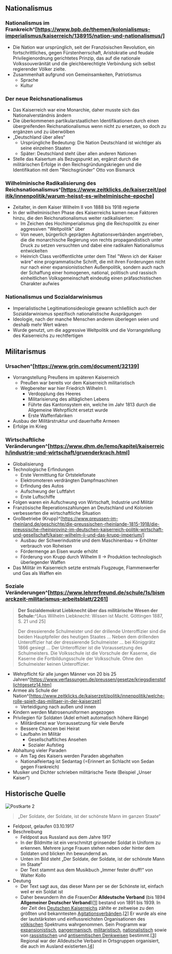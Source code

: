 ## Nationalismus

### Nationalismus im Frankreich^[https://www.bpb.de/themen/kolonialismus-imperialismus/kaiserreich/138915/nation-und-nationalismus/]

- Die Nation war ursprünglich, seit der Französischen Revolution, ein fortschrittliches, gegen Fürstenherrschaft, Aristokratie und feudale Privilegienordnung gerichtetes Prinzip, das auf die nationale Volkssouveränität und die gleichberechtigte Verbindung sich selbst regierender Völker zielte. 
- Zusammenhalt aufgrund von Gemeinsamkeiten, Patriotismus
	- Sprache
	- Kultur

### Der neue Reichsnationalismus

- Das Kaiserreich war eine Monarchie, daher musste sich das Nationalverständnis ändern
- Die überkommenen partikularstaatlichen Identifikationen durch einen übergreifenden Reichsnationalismus wenn nicht zu ersetzen, so doch zu ergänzen und zu überwölben
- „Deutschland über alles“
	- Ursprüngliche Bedeutung: Die Nation Deutschland ist wichtiger als seine einzelnen Staaten
	- Später: Deutschland steht über allen anderen Nationen
- Stelle das Kaisertum als Bezugspunkt an, ergänzt durch die militärischen Erfolge in den Reichsgründungskriegen und die Identifikation mit dem "Reichsgründer" Otto von Bismarck

### Wilhelminische Radikalisierung des Reichsnationalismus^[https://www.zeitklicks.de/kaiserzeit/politik/innenpolitik/warum-heisst-es-wihelminische-epoche]

- Zeitalter, in dem Kaiser Wilhelm II von 1888 bis 1918 regierte
- In der wilhelminischen Phase des Kaiserreichs kamen neue Faktoren hinzu, die den Reichsnationalismus weiter radikalisierten: 
	- Im Zeichen des Hochimperialismus ging die Reichspolitik zu einer aggressiven "Weltpolitik" über
	- Von neuen, bürgerlich geprägten Agitationsverbänden angetrieben, die die monarchische Regierung von rechts propagandistisch unter Druck zu setzen versuchten und dabei eine radikalen Nationalismus entwickelten
	- Heinrich Class veröffentlichte unter dem Titel "Wenn ich der Kaiser wäre" eine programmatische Schrift, die mit ihren Forderungen nicht nur nach einer expansionistischen Außenpolitik, sondern auch nach der Schaffung einer homogenen, national, politisch und rassisch einheitlichen Volksgemeinschaft eindeutig einen präfaschistischen Charakter aufwies

### Nationalismus und Sozialdarwinismus

- Imperialistische Legitimationsideologie gewann schließlich auch der Sozialdarwinismus spezifisch nationalistische Ausprägungen
- Ideologie, nach der manche Menschen anderen überlegen seien und deshalb mehr Wert wären
- Wurde genutzt, um die aggressive Weltpolitik und die Vorrangstellung des Kaiserreichs zu rechtfertigen

## Militarismus

### Ursachen^[https://www.grin.com/document/32139]

- Vorrangstellung Preußens im späteren Kaiserreich
	- Preußen war bereits vor dem Kaiserreich militaristisch
	- Wegbereiter war hier Friedrich Wilhelm I.
		- Verdopplung des Heeres
		- Militarisierung des alltäglichen Lebens
		- Führte das Kantonsystem ein, welche im Jahr 1813 durch die Allgemeine Wehrpflicht ersetzt wurde
		- Erste Waffenfabriken
- Ausbau der Militärstruktur und dauerhafte Armeen
- Erfolge im Krieg

### Wirtschaftliche Veränderungen^[https://www.dhm.de/lemo/kapitel/kaiserreich/industrie-und-wirtschaft/gruenderkrach.html]

- Globalisierung
- Technologische Erfindungen
	- Erste Vermittlung für Ortstelefonate
	- Elektromoteren verdrängten Dampfmaschinen
	- Erfindung des Autos
	- Aufschwung der Luftfahrt
	- Erste Luftschiffe
- Folgen waren ein Aufschwung von Wirtschaft, Industrie und Militär
- Französische Reperationszahlungen an Deutschland und Kolonien verbesserten die wirtschaftliche Situation
- Großbetriebe (Krupp)^[https://www.preussen-im-rheinland.de/geschichte/die-preussischen-rheinlande-1815-1918/die-preussische-rheinprovinz-im-deutschen-kaiserreich-politik-wirtschaft-und-gesellschaft/kaiser-wilhelm-ii-und-das-krupp-imperium/]
	- Ausbau der Schwerindustrie und dem Maschinenbau → Erhöhter verbrauch von Roheisen
	- Fördermenge an Eisen wurde erhöht
	- Förderung von Krupp durch Wilhelm II → Produktion technologisch überlegender Waffen
- Das Militär im Kaiserreich setzte erstmals Flugzeuge, Flammenwerfer und Gas als Waffen ein

### Soziale Veränderungen^[https://www.lehrerfreund.de/schule/1s/bismarckzeit-militarismus-arbeitsblatt/2261]

> **Der Sozialdemokrat Liebknecht über das militärische Wesen der Schule:**^[Aus Wilhelm Liebknecht: Wissen ist Macht. Göttingen 1887, S. 21 und 25]
> 
> Der dressierende Schulmeister und der drillende Unteroffizier sind die beiden Hauptpfeiler des heutigen Staates … Neben dem drillenden Unteroffizier hat der dressierende Schulmeister … bei Königgrätz 1866 gesiegt … Der Unteroffizier ist die Voraussetzung des Schulmeisters. Die Volksschule ist die Vorschule der Kaserne, die Kaserne die Fortbildungsschule der Volksschule. Ohne den Schulmeister keinen Unteroffizier.

- Wehrpflicht für alle jungen Männer von 20 bis 25 Jahren^[https://www.verfassungen.de/preussen/gesetze/kriegsdienstpflichtgesetz14.htm]
- Armee als Schule der Nation^[https://www.zeitklicks.de/kaiserzeit/politik/innenpolitik/welche-rolle-spielt-das-militaer-in-der-kaiserzeit]
	- Verteidigung nach außen und innen
- Kindern werden Matrosenuniformen angezogen
- Privilegien für Soldaten (Adel erhielt automatisch höhere Ränge)
	- Militärdienst war Vorraussetzung für viele Berufe
	- Bessere Chancen bei Heirat
	- Laufbahn im Militär
		- Gesellschaftliches Ansehen
		- Sozialer Aufstieg
- Abhaltung vieler Paraden
	- Am Tag des Kaisers werden Paraden abgehalten
	- Nationalfeiertag ist Sedantag (=Erinnert an Schlacht von Sedan gegen Frankreich)
- Musiker und Dichter schrieben militärische Texte (Beispiel „Unser Kaiser“)

## Historische Quelle

![Postkarte 2](Postkarte%202.jpeg)

>„Der Soldate, der Soldate, ist der schönste Mann im ganzen Staate“
- Feldpost, gelaufen 03.10.1917
- Beschreibung
	- Feldpost aus Russland aus dem Jahre 1917
	- In der Bildmitte ist ein verschmitzt grinsender Soldat in Uniform zu erkennen. Mehrere junge Frauen stehen neben oder hinter dem Soldaten und blicken ihn bewundernd an.
	- Unten im Bild steht „Der Soldate, der Soldate, ist der schönste Mann im Staate“
	- Der Text stammt aus dem Musikbuch „Immer fester druff!“ von Walter Kollo
- Deutung
	- Der Text sagt aus, das dieser Mann per se der Schönste ist, einfach weil er ein Soldat ist
	- Daher bewundern ihn die FrauenDer **Alldeutsche Verband** (bis 1894 **Allgemeiner Deutscher Verband**)[[1]](https://de.wikipedia.org/wiki/Alldeutscher_Verband#cite_note-bott-1) bestand von 1891 bis 1939. In der Zeit des [Deutschen Kaiserreichs](https://de.wikipedia.org/wiki/Deutsches_Kaiserreich "Deutsches Kaiserreich") zählte er zeitweise zu den größten und bekanntesten [Agitationsverbänden](https://de.wikipedia.org/wiki/Agitation "Agitation").[[2]](https://de.wikipedia.org/wiki/Alldeutscher_Verband#cite_note-2) Er wurde als eine der lautstärksten und einflussreichsten Organisationen des [völkischen](https://de.wikipedia.org/wiki/V%C3%B6lkische_Bewegung "Völkische Bewegung") Spektrums wahrgenommen. Sein Programm war [expansionistisch](https://de.wikipedia.org/wiki/Expansionismus "Expansionismus"), [pangermanisch](https://de.wikipedia.org/wiki/Pangermanismus "Pangermanismus"), [militaristisch](https://de.wikipedia.org/wiki/Militarismus "Militarismus"), [nationalistisch](https://de.wikipedia.org/wiki/Nationalismus "Nationalismus") sowie von [rassistischen](https://de.wikipedia.org/wiki/Rassismus "Rassismus") und [antisemitischen Denkweisen](https://de.wikipedia.org/wiki/Antisemitismus "Antisemitismus") bestimmt.[[3]](https://de.wikipedia.org/wiki/Alldeutscher_Verband#cite_note-3) Regional war der Alldeutsche Verband in Ortsgruppen organisiert, die auch im Ausland existierten.[[4]](https://de.wikipedia.org/wiki/Alldeutscher_Verband#cite_note-4)
